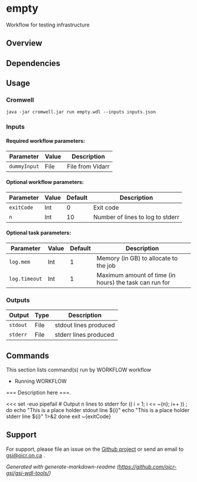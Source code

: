 # empty

Workflow for testing infrastructure

## Overview

## Dependencies



## Usage

### Cromwell
```
java -jar cromwell.jar run empty.wdl --inputs inputs.json
```

### Inputs

#### Required workflow parameters:
Parameter|Value|Description
---|---|---
`dummyInput`|File|File from Vidarr


#### Optional workflow parameters:
Parameter|Value|Default|Description
---|---|---|---
`exitCode`|Int|0|Exit code
`n`|Int|10|Number of lines to log to stderr


#### Optional task parameters:
Parameter|Value|Default|Description
---|---|---|---
`log.mem`|Int|1|Memory (in GB) to allocate to the job
`log.timeout`|Int|1|Maximum amount of time (in hours) the task can run for


### Outputs

Output | Type | Description
---|---|---
`stdout`|File|stdout lines produced
`stderr`|File|stderr lines produced


## Commands
 This section lists command(s) run by WORKFLOW workflow
 
 * Running WORKFLOW
 
 === Description here ===.
 
 <<<
     set -euo pipefail
     # Output n lines to stderr
     for (( i = 1; i <= ~{n}; i++ )) ; do
       echo "This is a place holder stdout line ${i}"
       echo "This is a place holder stderr line ${i}" 1>&2
     done
     exit ~{exitCode}
   >>>
 ## Support

For support, please file an issue on the [Github project](https://github.com/oicr-gsi) or send an email to gsi@oicr.on.ca .

_Generated with generate-markdown-readme (https://github.com/oicr-gsi/gsi-wdl-tools/)_
